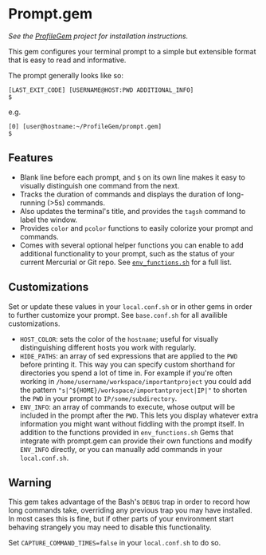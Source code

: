 # Prompt.gem

*See the [ProfileGem](https://bitbucket.org/dimo414/profilegem) project for installation
instructions.*

This gem configures your terminal prompt to a simple but extensible format that
is easy to read and informative.

The prompt generally looks like so:

    [LAST_EXIT_CODE] [USERNAME@HOST:PWD ADDITIONAL_INFO]
    $ 

e.g.

    [0] [user@hostname:~/ProfileGem/prompt.gem]
    $ 

## Features

* Blank line before each prompt, and `$` on its own line makes it easy to visually distinguish
  one command from the next.
* Tracks the duration of commands and displays the duration of long-running (>5s) commands.
* Also updates the terminal's title, and provides the `tagsh` command to label the window.
* Provides `color` and `pcolor` functions to easily colorize your prompt and commands.
* Comes with several optional helper functions you can enable to add additional functionality
  to your prompt, such as the status of your current Mercurial or Git repo. See
  [`env_functions.sh`](https://bitbucket.org/dimo414/prompt.gem/src/tip/env_functions.sh)
  for a full list.

## Customizations

Set or update these values in your `local.conf.sh` or in other gems in order to further customize
your prompt. See `base.conf.sh` for all availible customizations.

* `HOST_COLOR`: sets the color of the `hostname`; useful for visually distinguishing different
  hosts you work with regularly.
* `HIDE_PATHS`: an array of sed expressions that are applied to the `PWD` before printing it.
  This way you can specify custom shorthand for directories you spend a lot of time in. For
  example if you're often working in `/home/username/workspace/importantproject` you could add the
  pattern `"s|^${HOME}/workspace/importantproject|IP|"` to shorten the `PWD` in your prompt to
  `IP/some/subdirectory`.
* `ENV_INFO`: an array of commands to execute, whose output will be included in the prompt after
  the `PWD`. This lets you display whatever extra information you might want without fiddling with
  the prompt itself. In addition to the functions provided in `env_functions.sh` Gems that
  integrate with prompt.gem can provide their own functions and modify `ENV_INFO` directly,
  or you can manually add commands in your `local.conf.sh`.

## Warning

This gem takes advantage of the Bash's `DEBUG` trap in order to record how long commands take,
overriding any previous trap you may have installed. In most cases this is fine, but if other
parts of your environment start behaving strangely you may need to disable this functionality.

Set `CAPTURE_COMMAND_TIMES=false` in your `local.conf.sh` to do so.
